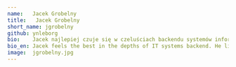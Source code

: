 ```yaml
---
name:   Jacek Grobelny
title:   Jacek Grobelny
short_name: jgrobelny
github: ynleborg
bio:    Jacek najlepiej czuje się w czeluściach backendu systemów informatycznych. Lubi rozwiązywać problemy szczególnie w momencie, gdy zaczynają powstawać o nich memy. Tata dwóch urwisów. W wolnym czasie chłonie, choć nie bezkrytycznie, wszelkie przejawy popkultury ze szczególną słabością do dwunastej muzy.
bio_en: Jacek feels the best in the depths of IT systems backend. He likes solving problems, especially when they become memes. Dad of two handfuls. In his spare time he indulges all manifestations of pop culture with particular fondness of the video games.
image:  jgrobelny.jpg
---
```

